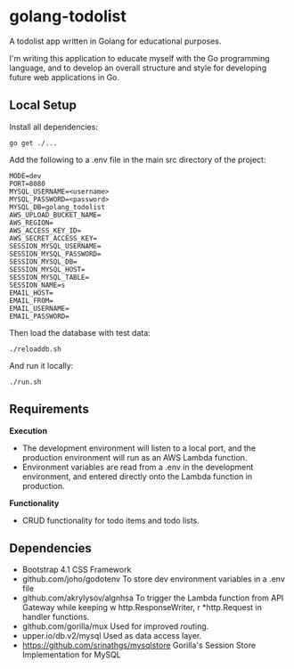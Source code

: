 # golang-todolist
A todolist app written in Golang for educational purposes.

I'm writing this application to educate myself with the Go programming language, and to develop an overall structure and style for developing future web applications in Go.

## Local Setup

Install all dependencies:

```go get ./...```

Add the following to a .env file in the main src directory of the project:

```
MODE=dev
PORT=8080
MYSQL_USERNAME=<username>
MYSQL_PASSWORD=<password>
MYSQL_DB=golang_todolist
AWS_UPLOAD_BUCKET_NAME=
AWS_REGION=
AWS_ACCESS_KEY_ID=
AWS_SECRET_ACCESS_KEY=
SESSION_MYSQL_USERNAME=
SESSION_MYSQL_PASSWORD=
SESSION_MYSQL_DB=
SESSION_MYSQL_HOST=
SESSION_MYSQL_TABLE=
SESSION_NAME=s
EMAIL_HOST=
EMAIL_FROM=
EMAIL_USERNAME=
EMAIL_PASSWORD=
```

Then load the database with test data:

```./reloaddb.sh```

And run it locally:

```./run.sh```

## Requirements

**Execution**
* The development environment will listen to a local port, and the production environment will run as an AWS Lambda function.
* Environment variables are read from a .env in the development environment, and entered directly onto the Lambda function in production.

**Functionality**
* CRUD functionality for todo items and todo lists.

## Dependencies

* Bootstrap 4.1 CSS Framework
* github.com/joho/godotenv
	To store dev environment variables in a .env file
* github.com/akrylysov/algnhsa
	To trigger the Lambda function from API Gateway while keeping w http.ResponseWriter, r *http.Request in handler functions.
* github.com/gorilla/mux
	Used for improved routing.
* upper.io/db.v2/mysql
	Used as data access layer.
* https://github.com/srinathgs/mysqlstore
	Gorilla's Session Store Implementation for MySQL

